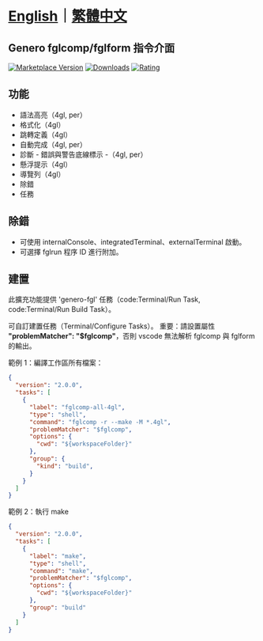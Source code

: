 # [English](/extension/README.md)｜[繁體中文](/extension/README_ZH.md)

## Genero fglcomp/fglform 指令介面

[![Marketplace Version](https://vsmarketplacebadges.dev/version-short/m121752332.genero-fgl.png)](https://marketplace.visualstudio.com/items?itemName=m121752332.genero-fgl)
[![Downloads](https://vsmarketplacebadges.dev/downloads-short/m121752332.genero-fgl.png)](https://marketplace.visualstudio.com/items?itemName=m121752332.genero-fgl)
[![Rating](https://vsmarketplacebadges.dev/rating-short/m121752332.genero-fgl.png)](https://marketplace.visualstudio.com/items?itemName=m121752332.genero-fgl)

## 功能

* 語法高亮（4gl, per）
* 格式化（4gl）
* 跳轉定義（4gl）
* 自動完成（4gl, per）
* 診斷 - 錯誤與警告底線標示 -（4gl, per）
* 懸浮提示（4gl）
* 導覽列（4gl）
* 除錯
* 任務

## 除錯

* 可使用 internalConsole、integratedTerminal、externalTerminal 啟動。
* 可選擇 fglrun 程序 ID 進行附加。

## 建置

此擴充功能提供 'genero-fgl' 任務（code:Terminal/Run Task, code:Terminal/Run Build Task）。

可自訂建置任務（Terminal/Configure Tasks）。
重要：請設置屬性 **"problemMatcher": "$fglcomp"**，否則 vscode 無法解析 fglcomp 與 fglform 的輸出。

範例 1：編譯工作區所有檔案：

```json
{
  "version": "2.0.0",
  "tasks": [
    {
      "label": "fglcomp-all-4gl",
      "type": "shell",
      "command": "fglcomp -r --make -M *.4gl",
      "problemMatcher": "$fglcomp",
      "options": {
        "cwd": "${workspaceFolder}"
      },
      "group": {
        "kind": "build",
      }
    }
  ]
}
```

範例 2：執行 make

```json
{
  "version": "2.0.0",
  "tasks": [
    {
      "label": "make",
      "type": "shell",
      "command": "make",
      "problemMatcher": "$fglcomp",
      "options": {
        "cwd": "${workspaceFolder}"
      },
      "group": "build"
    }
  ]
}
```
